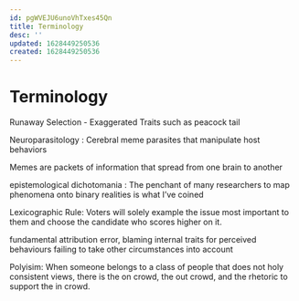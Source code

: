 ```yaml
---
id: pgWVEJU6unoVhTxes45Qn
title: Terminology
desc: ''
updated: 1628449250536
created: 1628449250536
---
```

# Terminology
Runaway Selection - Exaggerated Traits such as peacock tail

Neuroparasitology : Cerebral meme parasites that manipulate host behaviors

Memes are packets of information that spread from one brain to another

epistemological dichotomania : The penchant of many researchers to map phenomena onto binary realities is what I’ve coined 

Lexicographic Rule: Voters will solely example the issue most important to them and choose the candidate who scores higher on it.

fundamental attribution error, blaming internal traits for perceived behaviours failing to take other circumstances into account

Polyisim: When someone belongs to a class of people that does not holy consistent views, there is the on crowd, the out crowd, and the rhetoric to support the in crowd.

